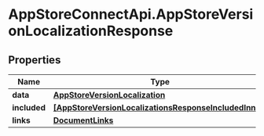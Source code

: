 # AppStoreConnectApi.AppStoreVersionLocalizationResponse

## Properties

Name | Type | Description | Notes
------------ | ------------- | ------------- | -------------
**data** | [**AppStoreVersionLocalization**](AppStoreVersionLocalization.md) |  | 
**included** | [**[AppStoreVersionLocalizationsResponseIncludedInner]**](AppStoreVersionLocalizationsResponseIncludedInner.md) |  | [optional] 
**links** | [**DocumentLinks**](DocumentLinks.md) |  | 


